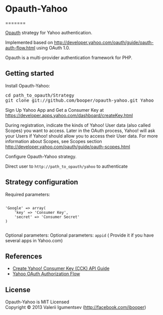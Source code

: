 <h1>Opauth-Yahoo</h1>
=======
<p><a href="https://github.com/uzyn/opauth">Opauth</a> strategy for Yahoo authentication.</p>

<p>Implemented based on <a href="http://developer.yahoo.com/oauth/guide/oauth-auth-flow.html">http://developer.yahoo.com/oauth/guide/oauth-auth-flow.html</a> using OAuth 1.0.</p>

<p>Opauth is a multi-provider authentication framework for PHP.</p>

<h2>Getting started</h2>

<p>Install Opauth-Yahoo:</p>

<pre><span class="nb">cd </span>path_to_opauth/Strategy
git clone git://github.com/booper/opauth-yahoo.git Yahoo
</pre>


<p>Sign Up Yahoo App and Get a Consumer Key at  <a href="https://developer.apps.yahoo.com/dashboard/createKey.html">https://developer.apps.yahoo.com/dashboard/createKey.html</a></p>

<p>During registration, indicate the kinds of Yahoo! User data (also called Scopes) you want to access.
Later in the OAuth process, Yahoo! will ask your Users if Yahoo! should allow you to access their User data.
For more information about Scopes, see Scopes section <a href="http://developer.yahoo.com/oauth/guide/oauth-scopes.html">http://developer.yahoo.com/oauth/guide/oauth-scopes.html</a></p>
<p>Configure Opauth-Yahoo strategy.</p></li>
<p>Direct user to <code>http://path_to_opauth/yahoo</code> to authenticate</p></li>
<h2>
<a href="#strategy-configuration" class="anchor" name="strategy-configuration"><span class="mini-icon mini-icon-link"></span></a>Strategy configuration</h2>
<p>Required parameters:</p>
<code>
'Google' => array(
    'key' => 'Consumer Key',
    'secret' => 'Consumer Secret'
)

</code>
<p>Optional parameters:
Optional parameters: <code>appid</code> ( Provide it if you have several apps in Yahoo.com)

<h2>
<a href="#references" class="anchor" name="references"><span class="mini-icon mini-icon-link"></span></a>References</h2>

<ul>

  <li><a href="http://developer.yahoo.com/oauth/guide/create-consumer-key-guide.html">Create Yahoo! Consumer Key (CCK) API Guide</a></li>
    <li><a href="http://developer.yahoo.com/oauth/guide/oauth-auth-flow.html">Yahoo OAuth Authorization Flow</a></li>
</ul>

<h2>License</h2>

<p>Opauth-Yahoo is MIT Licensed<br>
Copyright &copy; 2013 Valerii Igumentsev (<a href="http://facebook.com/ibooper">http://facebook.com/ibooper</a>)</p>